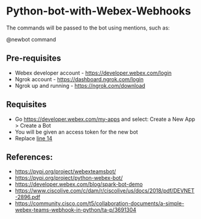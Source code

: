 # Python-bot-with-Webex-Webhooks

The commands will be passed to the bot using mentions, such as:

@newbot command

## Pre-requisites

* Webex developer account - https://developer.webex.com/login
* Ngrok account  - https://dashboard.ngrok.com/login
* Ngrok up and running - https://ngrok.com/download

## Requisites

* Go https://developer.webex.com/my-apps and select: Create a New App > Create a Bot
* You will be given an access token for the new bot
* Replace [line 14](https://wwwin-github.cisco.com/aavilaga/Python-bot-with-Webex-Webhooks/blob/8a5c4d4021fdd2828860712f2a799d13952be502/bot.py#L14)


## References:

* https://pypi.org/project/webexteamsbot/
* https://pypi.org/project/python-webex-bot/
* https://developer.webex.com/blog/spark-bot-demo
* https://www.ciscolive.com/c/dam/r/ciscolive/us/docs/2018/pdf/DEVNET-2896.pdf
* https://community.cisco.com/t5/collaboration-documents/a-simple-webex-teams-webhook-in-python/ta-p/3691304
